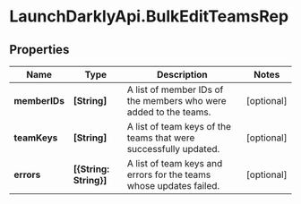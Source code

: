 # LaunchDarklyApi.BulkEditTeamsRep

## Properties

Name | Type | Description | Notes
------------ | ------------- | ------------- | -------------
**memberIDs** | **[String]** | A list of member IDs of the members who were added to the teams. | [optional] 
**teamKeys** | **[String]** | A list of team keys of the teams that were successfully updated. | [optional] 
**errors** | **[{String: String}]** | A list of team keys and errors for the teams whose updates failed. | [optional] 


